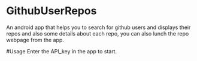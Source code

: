 # GithubUserRepos
An android app that helps you to search for github users and displays their repos and also some details about each repo, you can also lunch the repo webpage from the app.

#Usage
Enter the API_key in the app to start.
